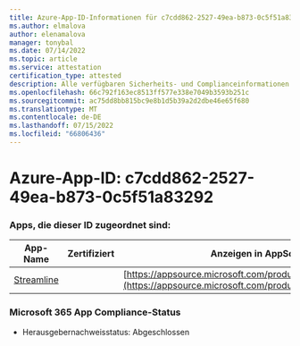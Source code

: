 ```yaml
---
title: Azure-App-ID-Informationen für c7cdd862-2527-49ea-b873-0c5f51a83292
ms.author: elmalova
author: elenamalova
manager: tonybal
ms.date: 07/14/2022
ms.topic: article
ms.service: attestation
certification_type: attested
description: Alle verfügbaren Sicherheits- und Complianceinformationen für c7cdd862-2527-49ea-b873-0c5f51a83292.
ms.openlocfilehash: 66c792f163ec8513ff577e338e7049b3593b251c
ms.sourcegitcommit: ac75dd8bb815bc9e8b1d5b39a2d2dbe46e65f680
ms.translationtype: MT
ms.contentlocale: de-DE
ms.lasthandoff: 07/15/2022
ms.locfileid: "66806436"
---
```

# <a name="azure-app-id-c7cdd862-2527-49ea-b873-0c5f51a83292"></a>Azure-App-ID: c7cdd862-2527-49ea-b873-0c5f51a83292


### <a name="apps-associated-with-this-id"></a>Apps, die dieser ID zugeordnet sind:
| **App-Name** | **Zertifiziert** | **Anzeigen in AppSource** |
|--------------|---------------|-----------------------|
| [Streamline](../forward/WA200004100.md) |  | [https://appsource.microsoft.com/product/office/WA200004100](https://appsource.microsoft.com/product/office/WA200004100) |

### <a name="microsoft-365-app-compliance-status"></a>Microsoft 365 App Compliance-Status
- Herausgebernachweisstatus: Abgeschlossen
